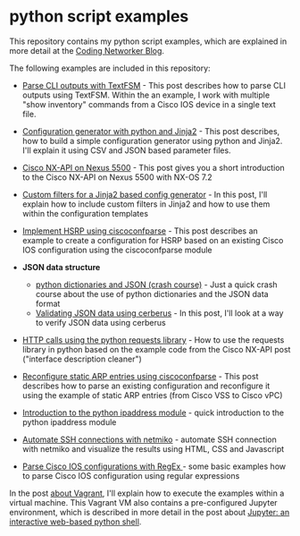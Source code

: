 # python script examples

This repository contains my python script examples, which are explained in more detail at the [Coding Networker Blog](https://codingnetworker.com).

The following examples are included in this repository:

* [Parse CLI outputs with TextFSM](https://codingnetworker.com/2015/08/parse-cli-outputs-textfsm/) - This post describes how to parse CLI outputs using TextFSM. Within the an example, I work with multiple "show inventory" commands from a Cisco IOS device in a single text file.
* [Configuration generator with python and Jinja2](https://codingnetworker.com/2015/09/configuration-generator-with-python-and-jinja2/) - This post describes, how to build a simple configuration generator using python and Jinja2. I'll explain it using CSV and JSON based parameter files.
* [Cisco NX-API on Nexus 5500](https://codingnetworker.com/2015/09/cisco-nx-api-nexus-5500/) - This post gives you a short introduction to the Cisco NX-API on Nexus 5500 with NX-OS 7.2
* [Custom filters for a Jinja2 based config generator](https://codingnetworker.com/2015/10/custom-filters-jinja2-config-generator/) - In this post, I'll explain how to include custom filters in Jinja2 and how to use them within the configuration templates
* [Implement HSRP using ciscoconfparse](https://codingnetworker.com/2015/10/implement-hsrp-using-ciscoconfparse/) - This post describes an example to create a configuration for HSRP based on an existing Cisco IOS configuration using the ciscoconfparse module
* **JSON data structure**

    * [python dictionaries and JSON (crash course)](https://codingnetworker.com/2015/10/python-dictionaries-json-crash-course/) - Just a quick crash course about the use of python dictionaries and the JSON data format
    * [Validating JSON data using cerberus](https://codingnetworker.com/2016/03/validate-json-data-using-cerberus/) - In this post, I'll look at a way to verify JSON data using cerberus 

* [HTTP calls using the python requests library](https://codingnetworker.com/2015/10/http-calls-using-python-requests-library/) - How to use the requests library in python based on the example code from the Cisco NX-API post ("interface description cleaner")
* [Reconfigure static ARP entries using ciscoconfparse](https://codingnetworker.com/2015/11/reconfigure-static-arp-entries-ciscoconfparse/) - This post describes how to parse an existing configuration and reconfigure it using the example of static ARP entries (from Cisco VSS to Cisco vPC)
* [Introduction to the python ipaddress module](https://codingnetworker.com/2015/12/introduction-python-ipaddress-module/) - quick introduction to the python ipaddress module
* [Automate SSH connections with netmiko](https://codingnetworker.com/2016/03/automate-ssh-connections-with-netmiko/) - automate SSH connection with netmiko and visualize the results using HTML, CSS and Javascript
* [Parse Cisco IOS configurations with RegEx ](https://codingnetworker.com/2016/05/parse-cisco-ios-configurations-regex/) - some basic examples how to parse Cisco IOS configuration using regular expressions

In the post [about Vagrant](https://codingnetworker.com/2015/09/use-vagrant-to-run-the-python-examples/), I'll explain how to execute the examples within a virtual machine. This Vagrant VM also contains a pre-configured Jupyter environment, which is described in more detail in the post about [Jupyter: an interactive web-based python shell](https://codingnetworker.com/2015/11/jupyter-interactive-web-based-python-shell/).